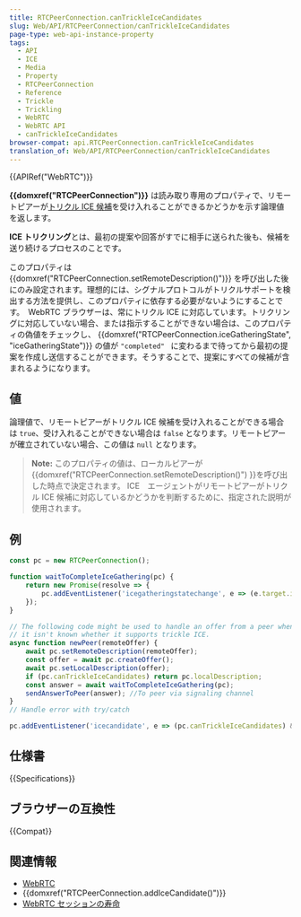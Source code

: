 ```yaml
---
title: RTCPeerConnection.canTrickleIceCandidates
slug: Web/API/RTCPeerConnection/canTrickleIceCandidates
page-type: web-api-instance-property
tags:
  - API
  - ICE
  - Media
  - Property
  - RTCPeerConnection
  - Reference
  - Trickle
  - Trickling
  - WebRTC
  - WebRTC API
  - canTrickleIceCandidates
browser-compat: api.RTCPeerConnection.canTrickleIceCandidates
translation_of: Web/API/RTCPeerConnection/canTrickleIceCandidates
---
```


{{APIRef("WebRTC")}}

**{{domxref("RTCPeerConnection")}}** は読み取り専用のプロパティで、リモートピアーが[トリクル ICE 候補](https://datatracker.ietf.org/doc/html/draft-ietf-mmusic-trickle-ice)を受け入れることができるかどうかを示す論理値を返します。

**ICE トリクリング**とは、最初の提案や回答がすでに相手に送られた後も、候補を送り続けるプロセスのことです。

このプロパティは {{domxref("RTCPeerConnection.setRemoteDescription()")}} を呼び出した後にのみ設定されます。理想的には、シグナルプロトコルがトリクルサポートを検出する方法を提供し、このプロパティに依存する必要がないようにすることです。　WebRTC ブラウザーは、常にトリクル ICE に対応しています。トリクリングに対応していない場合、または指示することができない場合は、このプロパティの偽値をチェックし、 {{domxref("RTCPeerConnection.iceGatheringState", "iceGatheringState")}} の値が `"completed" ` に変わるまで待ってから最初の提案を作成し送信することができます。そうすることで、提案にすべての候補が含まれるようになります。

## 値

論理値で、リモートピアーがトリクル ICE 候補を受け入れることができる場合は `true`、受け入れることができない場合は `false` となります。リモートピアーが確立されていない場合、この値は `null` となります。

> **Note:** このプロパティの値は、ローカルピアーが {{domxref("RTCPeerConnection.setRemoteDescription()") }}を呼び出した時点で決定されます。
ICE　エージェントがリモートピアーがトリクル ICE 候補に対応しているかどうかを判断するために、指定された説明が使用されます。

## 例

```js
const pc = new RTCPeerConnection();

function waitToCompleteIceGathering(pc) {
    return new Promise(resolve => {
        pc.addEventListener('icegatheringstatechange', e => (e.target.iceGatheringState === 'complete') && resolve(pc.localDescription));
    });
}

// The following code might be used to handle an offer from a peer when
// it isn't known whether it supports trickle ICE.
async function newPeer(remoteOffer) {
    await pc.setRemoteDescription(remoteOffer);
    const offer = await pc.createOffer();
    await pc.setLocalDescription(offer);
    if (pc.canTrickleIceCandidates) return pc.localDescription;
    const answer = await waitToCompleteIceGathering(pc);
    sendAnswerToPeer(answer); //To peer via signaling channel
}
// Handle error with try/catch

pc.addEventListener('icecandidate', e => (pc.canTrickleIceCandidates) && sendCandidateToPeer(e.candidate));
```

## 仕様書

{{Specifications}}

## ブラウザーの互換性

{{Compat}}

## 関連情報

- [WebRTC](/ja/docs/Web/API/WebRTC_API)
- {{domxref("RTCPeerConnection.addIceCandidate()")}}
- [WebRTC セッションの寿命](/ja/docs/Web/API/WebRTC_API/Session_lifetime)
